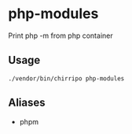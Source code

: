 # php-modules

Print php -m from php container

## Usage

```
./vendor/bin/chirripo php-modules
```

## Aliases

- phpm
